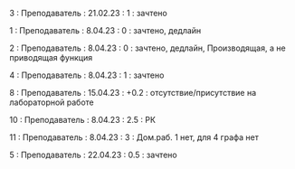 3 : Преподаватель : 21.02.23 : 1 : зачтено

1 : Преподаватель : 8.04.23 : 0 : зачтено, дедлайн

2 : Преподаватель : 8.04.23 : 0 : зачтено, дедлайн, Производящая, а не приводящая функция

4 : Преподаватель : 8.04.23 : 1 : зачтено

8 : Преподаватель : 15.04.23 : +0.2 : отсутствие/присутствие на лабораторной работе

10 : Преподаватель : 8.04.23 : 2.5 : РК

11 : Преподаватель : 8.04.23 : 3 : Дом.раб. 1 нет, для 4 графа нет

5 : Преподаватель : 22.04.23 : 0.5 : зачтено

